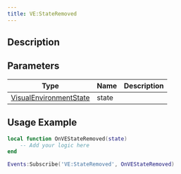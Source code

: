 ```yaml
---
title: VE:StateRemoved
---
```

## Description

## Parameters

| Type                                                                  | Name  | Description |
| --------------------------------------------------------------------- | ----- | ----------- |
| [VisualEnvironmentState](/vext/ref/client/class/visualenvironmentstate) | state |             |

## Usage Example

``` lua
local function OnVEStateRemoved(state)
    -- Add your logic here
end

Events:Subscribe('VE:StateRemoved', OnVEStateRemoved)
```
